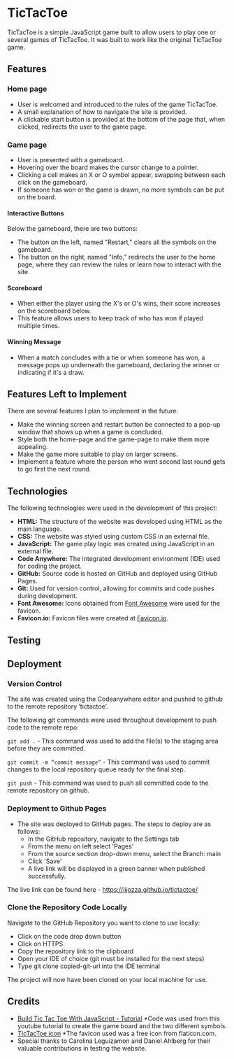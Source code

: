 # TicTacToe

TicTacToe is a simple JavaScript game built to allow users to play one or several games of TicTacToe. It was built to work like the original TicTacToe game.

## Features

### Home page

- User is welcomed and introduced to the rules of the game TicTacToe.
- A small explanation of how to navigate the site is provided.
- A clickable start button is provided at the bottom of the page that, when clicked, redirects the user to the game page.

### Game page

- User is presented with a gameboard.
- Hovering over the board makes the cursor change to a pointer.
- Clicking a cell makes an X or O symbol appear, swapping between each click on the gameboard.
- If someone has won or the game is drawn, no more symbols can be put on the board.

#### Interactive Buttons

Below the gameboard, there are two buttons:

- The button on the left, named "Restart," clears all the symbols on the gameboard.
- The button on the right, named "Info," redirects the user to the home page, where they can review the rules or learn how to interact with the site.

#### Scoreboard

- When either the player using the X's or O's wins, their score increases on the scoreboard below.
- This feature allows users to keep track of who has won if played multiple times.

#### Winning Message

- When a match concludes with a tie or when someone has won, a message pops up underneath the gameboard, declaring the winner or indicating if it's a draw.

## Features Left to Implement

There are several features I plan to implement in the future:

- Make the winning screen and restart button be connected to a pop-up window that shows up when a game is concluded.
- Style both the home-page and the game-page to make them more appealing.
- Make the game more suitable to play on larger screens.
- Implement a feature where the person who went second last round gets to go first the next round.

## Technologies

The following technologies were used in the development of this project:

- **HTML:** The structure of the website was developed using HTML as the main language.
- **CSS:** The website was styled using custom CSS in an external file.
- **JavaScript:** The game play logic was created using JavaScript in an external file.
- **Code Anywhere:** The integrated development environment (IDE) used for coding the project.
- **GitHub:** Source code is hosted on GitHub and deployed using GitHub Pages.
- **Git:** Used for version control, allowing for commits and code pushes during development.
- **Font Awesome:** Icons obtained from [Font Awesome](https://fontawesome.com/) were used for the favicon.
- **Favicon.io:** Favicon files were created at [Favicon.io](https://favicon.io/favicon-converter/).

## Testing 

## Deployment

### Version Control

The site was created using the Codeanywhere editor and pushed to github to the remote repository ‘tictactoe’.

The following git commands were used throughout development to push code to the remote repo:

```git add .``` - This command was used to add the file(s) to the staging area before they are committed.

```git commit -m “commit message”``` - This command was used to commit changes to the local repository queue ready for the final step.

```git push``` - This command was used to push all committed code to the remote repository on github.

### Deployment to Github Pages

- The site was deployed to GitHub pages. The steps to deploy are as follows:
  - In the GitHub repository, navigate to the Settings tab
  - From the menu on left select 'Pages'
  - From the source section drop-down menu, select the Branch: main
  - Click 'Save'
  - A live link will be displayed in a green banner when published successfully.

The live link can be found here - <https://iijozza.github.io/tictactoe/>

### Clone the Repository Code Locally

Navigate to the GitHub Repository you want to clone to use locally:

- Click on the code drop down button
- Click on HTTPS
- Copy the repository link to the clipboard
- Open your IDE of choice (git must be installed for the next steps)
- Type git clone copied-git-url into the IDE terminal

The project will now have been cloned on your local machine for use.

## Credits 

- [Build Tic Tac Toe With JavaScript - Tutorial](https://www.youtube.com/watch?v=Y-GkMjUZsmM&t=1847s)
    *Code was used from this youtube tutorial to create the game board and the two different symbols.
- [TicTacToe icon](https://www.flaticon.com/free-icon/tic-tac-toe_566294?term=tic+tac+toe&page=1&position=1&origin=tag&related_id=566294)
    *The favicon used was a free icon from flaticon.com.
- Special thanks to Carolina Leguizamon and Daniel Ahlberg for their valuable contributions in testing the website.
